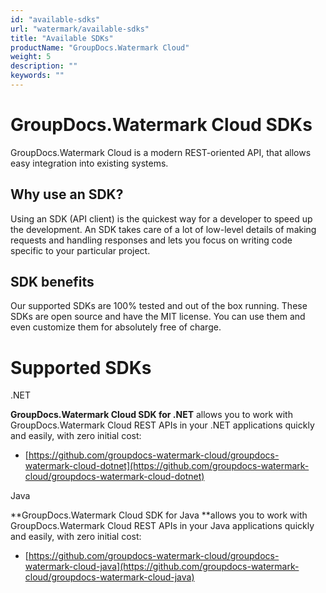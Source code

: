 ```yaml
---
id: "available-sdks"
url: "watermark/available-sdks"
title: "Available SDKs"
productName: "GroupDocs.Watermark Cloud"
weight: 5
description: ""
keywords: ""
---
```






# GroupDocs.Watermark Cloud SDKs #

GroupDocs.Watermark Cloud is a modern REST-oriented API, that allows easy integration into existing systems.

## Why use an SDK? ##

Using an SDK (API client) is the quickest way for a developer to speed up the development. An SDK takes care of a lot of low-level details of making requests and handling responses and lets you focus on writing code specific to your particular project.

## SDK benefits ##

Our supported SDKs are 100% tested and out of the box running. These SDKs are open source and have the MIT license. You can use them and even customize them for absolutely free of charge.

# Supported SDKs #


 .NET





**GroupDocs.Watermark Cloud SDK for .NET** allows you to work with GroupDocs.Watermark Cloud REST APIs in your .NET applications quickly and easily, with zero initial cost:

* [https://github.com/groupdocs-watermark-cloud/groupdocs-watermark-cloud-dotnet](https://github.com/groupdocs-watermark-cloud/groupdocs-watermark-cloud-dotnet)






 Java





**GroupDocs.Watermark Cloud SDK for Java **allows you to work with GroupDocs.Watermark Cloud REST APIs in your Java applications quickly and easily, with zero initial cost:

* [https://github.com/groupdocs-watermark-cloud/groupdocs-watermark-cloud-java](https://github.com/groupdocs-watermark-cloud/groupdocs-watermark-cloud-java)





